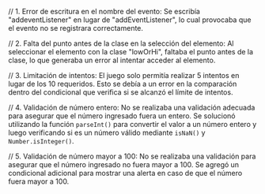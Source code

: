 

// 1. Error de escritura en el nombre del evento: Se escribía "addeventListener" en lugar de "addEventListener", lo cual provocaba que el evento no se registrara correctamente.

// 2. Falta del punto antes de la clase en la selección del elemento: Al seleccionar el elemento con la clase "lowOrHi", faltaba el punto antes de la clase, lo que generaba un error al intentar acceder al elemento.

// 3. Limitación de intentos: El juego solo permitía realizar 5 intentos en lugar de los 10 requeridos. Esto se debía a un error en la comparación dentro del condicional que verifica si se alcanzó el límite de intentos.

// 4. Validación de número entero: No se realizaba una validación adecuada para asegurar que el número ingresado fuera un entero. Se solucionó utilizando la función `parseInt()` para convertir el valor a un número entero y luego verificando si es un número válido mediante `isNaN()` y `Number.isInteger()`.

// 5. Validación de número mayor a 100: No se realizaba una validación para asegurar que el número ingresado no fuera mayor a 100. Se agregó un condicional adicional para mostrar una alerta en caso de que el número fuera mayor a 100.

